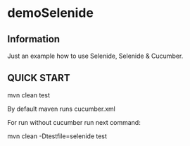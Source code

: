 # demoSelenide

## Information

Just an example how to use Selenide, Selenide & Cucumber.

## QUICK START

mvn clean test

By default maven runs cucumber.xml

For run without cucumber run next command:

mvn clean -Dtestfile=selenide test
